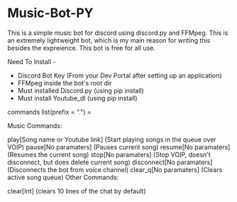 # Music-Bot-PY

This is a simple music bot for discord using discord.py and FFMpeg.
This is an extremely lightweight bot, which is my main reason for writing this besides the expreience.
This bot is free for all use. 

Need To Install -

- Discord Bot Key (From your Dev Portal after setting up an application)
- FFMpeg inside the bot's root dir
- Must installed Discord.py (using pip install)
- Must install Youtube_dl (using pip install)


commands list(prefix = ".") =

Music Commands:

play[Song name or Youtube link] (Start playing songs in the queue over VOIP)
pause[No paramaters] (Pauses current song)
resume[No paramaters] (Resumes the current song)
stop[No paramaters] (Stop VOIP, doesn't disconnect, but does delete current song)
disconnect[No paramaters] (Disconnects the bot from voice channel)
clear_q[No paramaters] (Clears active song queue)
Other Commands:

clear[Int] (clears 10 lines of the chat by default)
